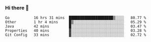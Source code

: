 ### Hi there 👋

<!--
**yeya24/yeya24** is a ✨ _special_ ✨ repository because its `README.md` (this file) appears on your GitHub profile.

Here are some ideas to get you started:

- 🔭 I’m currently working on ...
- 🌱 I’m currently learning ...
- 👯 I’m looking to collaborate on ...
- 🤔 I’m looking for help with ...
- 💬 Ask me about ...
- 📫 How to reach me: ...
- 😄 Pronouns: ...
- ⚡ Fun fact: ...
-->

<!--START_SECTION:waka-->
```text
Go           16 hrs 31 mins  ████████████████████▒░░░░   80.77 % 
Other        1 hr 4 mins     █▒░░░░░░░░░░░░░░░░░░░░░░░   05.29 % 
Java         42 mins         █░░░░░░░░░░░░░░░░░░░░░░░░   03.47 % 
Properties   40 mins         ▓░░░░░░░░░░░░░░░░░░░░░░░░   03.28 % 
Git Config   33 mins         ▓░░░░░░░░░░░░░░░░░░░░░░░░   02.72 % 
```
<!--END_SECTION:waka-->
